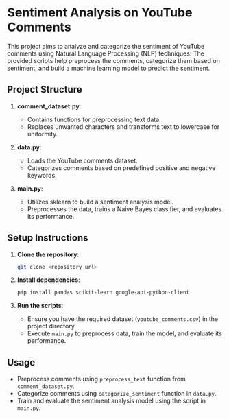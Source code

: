 # Sentiment Analysis on YouTube Comments

This project aims to analyze and categorize the sentiment of YouTube comments using Natural Language Processing (NLP) techniques. The provided scripts help preprocess the comments, categorize them based on sentiment, and build a machine learning model to predict the sentiment.

## Project Structure

1. **comment_dataset.py**:
    - Contains functions for preprocessing text data.
    - Replaces unwanted characters and transforms text to lowercase for uniformity.

2. **data.py**:
    - Loads the YouTube comments dataset.
    - Categorizes comments based on predefined positive and negative keywords.

3. **main.py**:
    - Utilizes sklearn to build a sentiment analysis model.
    - Preprocesses the data, trains a Naive Bayes classifier, and evaluates its performance.

## Setup Instructions

1. **Clone the repository**:
    ```bash
    git clone <repository_url>
    ```

2. **Install dependencies**:
    ```bash
    pip install pandas scikit-learn google-api-python-client
    ```

3. **Run the scripts**:
    - Ensure you have the required dataset (`youtube_comments.csv`) in the project directory.
    - Execute `main.py` to preprocess data, train the model, and evaluate its performance.

## Usage

- Preprocess comments using `preprocess_text` function from `comment_dataset.py`.
- Categorize comments using `categorize_sentiment` function in `data.py`.
- Train and evaluate the sentiment analysis model using the script in `main.py`.